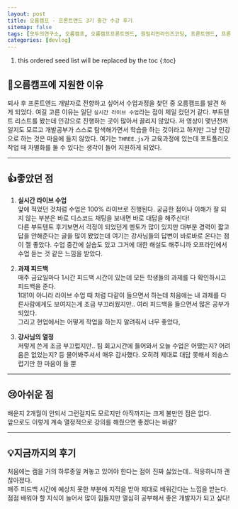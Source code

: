 ```yaml
---
layout: post
title: 오름캠프 - 프론트엔드 3기 중간 수강 후기
sitemap: false
tags: [모두의연구소, 오름캠프, 오름캠프프론트엔드, 원밀리언라인즈코딩, 프론트엔드, 프론트엔드개발자과정]
categories: [devlog]
---
```


1. this ordered seed list will be replaced by the toc
{:toc}

## 📖오름캠프에 지원한 이유

퇴사 후 프론트엔드 개발자로 전향하고 싶어서 수업과정을 찾던 중 오름캠프를 발견 하게 되었다.
여길 고른 이유는 일단 `실시간 라이브 수업`라는 점이 제일 컸던거 같다.
부트텐트 리스트를 봤는데 인강으로 진행하는 곳이 많아서 끌리지 않았다.
저 영상이 몇년전꺼 일지도 모르고 개발공부가 스스로 탐색해가면서 학습을 하는 것이라고 하지만 그냥 인강으로 하는 것은 마음에 들지 않았다. 
여기는 `THREE.js`가 교육과정에 있는데 포트폴리오 작업 때 차별화를 둘 수 있다는 생각이 들어 지원하게 되었다.

<hr>

## 👍좋았던 점

1. **실시간 라이브 수업**<br>
앞에 적었던 것처럼 수업은 100% 라이브로 진행된다. 궁금한 점이나 이해가 잘 되지 않는 부분은 바로 디스코드 채팅을 보내면 바로 대답을 해주신다!<br>
다른 부트텐트 후기보면서 걱정이 되었던게 멘토가 많이 있지만 대부분 경력이 짧고 답을 안해준다는 글을 많이 봤었는데 여기는 강사님들의 답변이 바로바로 온다는 점이 젤 좋았다.
수업 중간에 실습도 있고 그거에 대한 해설도 해주니까 오프라인에서 수업 듣는 것 같은 느낌을 받았다.

2. **과제 피드백**<br>
매주 금요일마다 1시간 피드백 시간이 있는데 모든 학생들의 과제를 다 확인하시고 피드백을 준다.<br>
1대1이 아니라 라이브 수업 때 처럼 다같이 들으면서 하는데 처음에는 내 과제를 다른사람에게도 보여지는게 조금 부끄러웠지만.. 여러 피드백을 들으면서 많은 공부가 되었다.<br>
그리고 현업에서는 어떻게 작업을 하는지 알려줘서 너무 좋았다,

3. **강사님의 열정**<br>
저렇게 쓴게 조금 부끄럽지만.. 팀 회고시간에 들어와서 오늘 수업은 어땠는지? 어려움은 없었는지? 등 물어봐주셔서 매우 감사했다.
오히려 제대로 대답 못해서 죄송스럽기만 한 마음이 들 뿐

<hr>

## 😢아쉬운 점

배운지 2개월이 안되서 그런걸지도 모르지만 아직까지는 크게 불만인 점은 없다. <br>
앞으로도 이렇게 계속 열정적으로 강의를 해줬으면 좋겠다는 바람?

<hr>

## 💡지금까지의 후기

처음에는 캠을 거의 하루종일 켜놓고 있어야 한다는 점이 진짜 싫었는데.. 적응하니까 괜찮아졌다.<br>
매주 피드백 시간에 예상치 못한 부분에 지적을 받아 제대로 배워간다는 느낌을 받는다.<br>
점점 배워야 할 지식이 늘어서 많이 힘들지만 열심히 공부해서 좋은 개발자가 되고 싶다!
